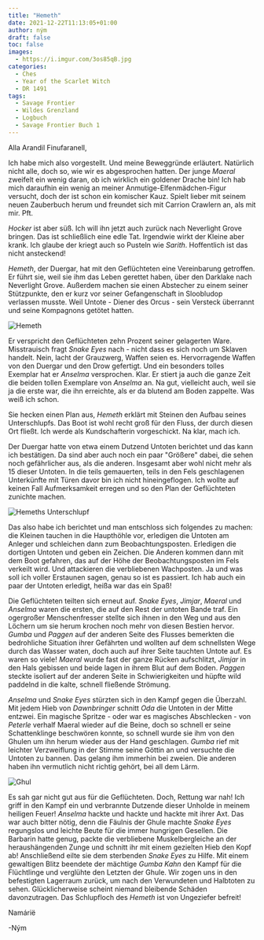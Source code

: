 ```yaml
---
title: "Hemeth"
date: 2021-12-22T11:13:05+01:00
author: ným
draft: false
toc: false
images:
  - https://i.imgur.com/3os85qB.jpg
categories:
  - Ches
  - Year of the Scarlet Witch
  - DR 1491
tags: 
  - Savage Frontier
  - Wildes Grenzland
  - Logbuch
  - Savage Frontier Buch 1
---
```


Alla Arandil Finufaranell,

Ich habe mich also vorgestellt. Und meine Beweggründe erläutert. Natürlich nicht alle, doch so, wie wir es abgesprochen hatten. Der junge _Maeral_ zweifelt ein wenig daran, ob ich wirklich ein goldener Drache bin! Ich hab mich daraufhin ein wenig an meiner Anmutige-Elfenmädchen-Figur versucht, doch der ist schon ein komischer Kauz. Spielt lieber mit seinem neuen Zauberbuch herum und freundet sich mit Carrion Crawlern an, als mit mir. Pft.

_Hocker_ ist aber süß. Ich will ihn jetzt auch zurück nach Neverlight Grove bringen. Das ist schließlich eine edle Tat. Irgendwie wirkt der Kleine aber krank. Ich glaube der kriegt auch so Pusteln wie _Sarith_. Hoffentlich ist das nicht ansteckend!

_Hemeth_, der Duergar, hat mit den Geflüchteten eine Vereinbarung getroffen. Er führt sie, weil sie ihm das Leben gerettet haben, über den Darklake nach Neverlight Grove. Außerdem machen sie einen Abstecher zu einem seiner Stützpunkte, den er kurz vor seiner Gefangenschaft in Sloobludop verlassen musste. Weil Untote - Diener des Orcus - sein Versteck überrannt und seine Kompagnons getötet hatten.

![Hemeth](https://i.imgur.com/RGnG1ng.png)

Er verspricht den Geflüchteten zehn Prozent seiner gelagerten Ware. Misstrauisch fragt _Snake Eyes_ nach - nicht dass es sich noch um Sklaven handelt. Nein, lacht der Grauzwerg, Waffen seien es. Hervorragende Waffen von den Duergar und den Drow gefertigt. Und ein besonders tolles Exemplar hat er _Anselma_ versprochen. Klar. Er stiert ja auch die ganze Zeit die beiden tollen Exemplare von _Anselma_ an. Na gut, vielleicht auch, weil sie ja die erste war, die ihn erreichte, als er da blutend am Boden zappelte. Was weiß ich schon.

Sie hecken einen Plan aus, _Hemeth_ erklärt mit Steinen den Aufbau seines Unterschlupfs. Das Boot ist wohl recht groß für den Fluss, der durch diesen Ort fließt. Ich werde als Kundschafterin vorgeschickt. Na klar, mach ich.

Der Duergar hatte von etwa einem Dutzend Untoten berichtet und das kann ich bestätigen. Da sind aber auch noch ein paar "Größere" dabei, die sehen noch gefährlicher aus, als die anderen. Insgesamt aber wohl nicht mehr als 15 dieser Untoten. In die teils gemauerten, teils in den Fels geschlagenen Unterkünfte mit Türen davor bin ich nicht hineingeflogen. Ich wollte auf keinen Fall Aufmerksamkeit erregen und so den Plan der Geflüchteten zunichte machen.

![Hemeths Unterschlupf](https://i.imgur.com/PIw5xWz.png)

Das also habe ich berichtet und man entschloss sich folgendes zu machen: die Kleinen tauchen in die Haupthöhle vor, erledigen die Untoten am Anleger und schleichen dann zum Beobachtungsposten. Erledigen die dortigen Untoten und geben ein Zeichen. Die Anderen kommen dann mit dem Boot gefahren, das auf der Höhe der Beobachtungsposten im Fels verkeilt wird. Und attackieren die verbliebenen Wachposten. Ja und was soll ich voller Erstaunen sagen, genau so ist es passiert. Ich hab auch ein paar der Untoten erledigt, heißa war das ein Spaß!

Die Geflüchteten teilten sich erneut auf. _Snake Eyes_, _Jimjar_, _Maeral_ und _Anselma_ waren die ersten, die auf den Rest der untoten Bande traf. Ein ogergroßer Menschenfresser stellte sich ihnen in den Weg und aus den Löchern um sie herum krochen noch mehr von diesen Bestien hervor. _Gumba_ und _Paggen_ auf der anderen Seite des Flusses bemerkten die bedrohliche Situation ihrer Gefährten und wollten auf dem schnellsten Wege durch das Wasser waten, doch auch auf ihrer Seite tauchten Untote auf. Es waren so viele! _Maeral_ wurde fast der ganze Rücken aufschlitzt, _Jimjar_ in den Hals gebissen und beide lagen in ihrem Blut auf dem Boden. _Paggen_ steckte isoliert auf der anderen Seite in Schwierigkeiten und hüpfte wild paddelnd in die kalte, schnell fließende Strömung.

_Anselma_ und _Snake Eyes_ stürzten sich in den Kampf gegen die Überzahl. Mit jedem Hieb von _Dawnbringer_ schnitt _Oda_ die Untoten in der Mitte entzwei. Ein magische Spritze - oder war es magisches Abschlecken - von _Peterle_ verhalf Maeral wieder auf die Beine, doch so schnell er seine Schattenklinge beschwören konnte, so schnell wurde sie ihm von den Ghulen um ihn herum wieder aus der Hand geschlagen. _Gumba_ rief mit leichter Verzweiflung in der Stimme seine Göttin an und versuchte die Untoten zu bannen. Das gelang ihm immerhin bei zweien. Die anderen haben ihn vermutlich nicht richtig gehört, bei all dem Lärm.

![Ghul](https://i.imgur.com/uZi95z7.png)

Es sah gar nicht gut aus für die Geflüchteten. Doch, Rettung war nah! Ich griff in den Kampf ein und verbrannte Dutzende dieser Unholde in meinem heiligen Feuer! _Anselma_ hackte und hackte und hackte mit ihrer Axt. Das war auch bitter nötig, denn die Fäulnis der Ghule machte _Snake Eyes_ regungslos und leichte Beute für die immer hungrigen Gesellen. Die Barbarin hatte genug, packte die verbliebene Muskelbergleiche an der heraushängenden Zunge und schnitt ihr mit einem gezielten Hieb den Kopf ab! Anschließend eilte sie dem sterbenden _Snake Eyes_ zu Hilfe. Mit einem gewaltigen Blitz beendete der mächtige _Gumba Kahn_ den Kampf für die Flüchtlinge und verglühte den Letzten der Ghule. Wir zogen uns in den befestigten Lagerraum zurück, um nach den Verwundeten und Halbtoten zu sehen. Glücklicherweise scheint niemand bleibende Schäden davonzutragen. Das Schlupfloch des _Hemeth_ ist von Ungeziefer befreit!

Namárië

-Ným
